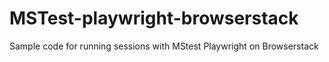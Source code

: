 # MSTest-playwright-browserstack
Sample code for running sessions with MStest Playwright on Browserstack
